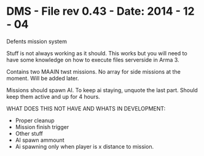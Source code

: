 DMS - File rev 0.43 - Date: 2014 - 12 - 04
===

Defents mission system

Stuff is not always working as it should. This works but you will need to have some knowledge on how to
execute files serverside in Arma 3.

Contains two MAAIN twst missions. No array for side missions at the moment. Will be added later. 

Missions should spawn AI. To keep ai staying, unquote the last part. Should keep them active and up for 4 hours.


WHAT DOES THIS NOT HAVE AND WHATS IN DEVELOPMENT:

- Proper cleanup
- Mission finish trigger
- Other stuff
- AI spawn ammount
- Ai spawning only when player is x distance to mission.
